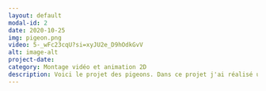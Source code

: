 ```yaml
---
layout: default
modal-id: 2
date: 2020-10-25
img: pigeon.png
video: 5-_wFc23cqU?si=xyJU2e_D9hOdkGvV
alt: image-alt
project-date: 
category: Montage vidéo et animation 2D
description: Voici le projet des pigeons. Dans ce projet j'ai réalisé une partie du tournage, du montage vidéo et sonore, animer de la 2D et fait des asssets pour les animations. Ce projet à été exposer au centre de la nature et à été qualifier finaliste d'un concours de vidéo.
---
```

